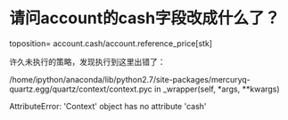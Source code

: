 # 请问account的cash字段改成什么了？

toposition= account.cash/account.reference_price[stk]

许久未执行的策略，发现执行到这里出错了：

/home/ipython/anaconda/lib/python2.7/site-packages/mercuryq-quartz.egg/quartz/context/context.pyc in _wrapper(self, *args, **kwargs)

AttributeError: 'Context' object has no attribute 'cash'
